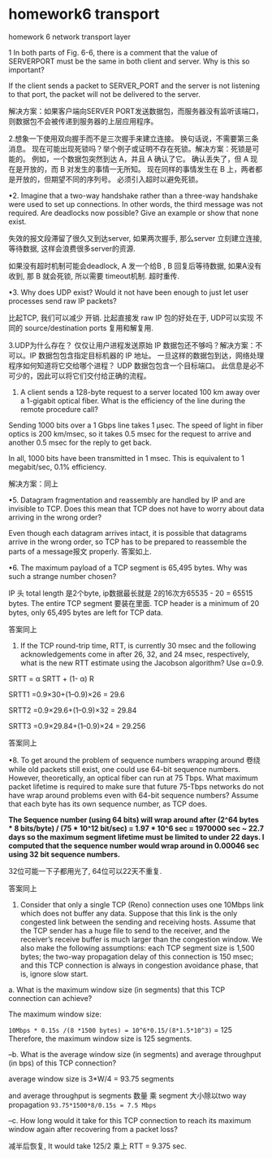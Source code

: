 # homework6 transport

homework 6 network transport layer

1 In both parts of Fig. 6-6, there is a comment that the value of SERVERPORT must be the same in both client and server. Why is this so important?

If the client sends a packet to SERVER\_PORT and the server is not listening to that port, the packet will not be delivered to the server.

解决方案：如果客户端向SERVER PORT发送数据包，而服务器没有监听该端口，则数据包不会被传递到服务器的上层应用程序。

2.想象一下使用双向握手而不是三次握手来建立连接。 换句话说，不需要第三条消息。 现在可能出现死锁吗？举个例子或证明不存在死锁。解决方案：死锁是可能的。 例如，一个数据包突然到达 A，并且 A 确认了它。 确认丢失了，但 A 现在是开放的，而 B 对发生的事情一无所知。 现在同样的事情发生在 B 上，两者都是开放的，但期望不同的序列号。 必须引入超时以避免死锁。

•2. Imagine that a two-way handshake rather than a three-way handshake were used to set up connections. In other words, the third message was not required. Are deadlocks now possible? Give an example or show that none exist.

失效的报文段滞留了很久又到达server, 如果两次握手, 那么server 立刻建立连接, 等待数据, 这样会浪费很多server的资源.

如果没有超时机制可能会deadlock, A 发一个给B , B 回复后等待数据, 如果A没有收到, 那 B 就会死锁, 所以需要 timeout机制. 超时重传.

•3. Why does UDP exist? Would it not have been enough to just let user processes send raw IP packets?

比起TCP, 我们可以减少 开销. 比起直接发 raw IP 包的好处在于, UDP可以实现 不同的 source/destination ports 复用和解复用.

3.UDP为什么存在？ 仅仅让用户进程发送原始 IP 数据包还不够吗？解决方案：不可以。IP 数据包包含指定目标机器的 IP 地址。 一旦这样的数据包到达，网络处理程序如何知道将它交给哪个进程？ UDP 数据包包含一个目标端口。 此信息是必不可少的，因此可以将它们交付给正确的流程。

1. A client sends a 128-byte request to a server located 100 km away over a 1-gigabit optical fiber. What is the efficiency of the line during the remote procedure call?

Sending 1000 bits over a 1 Gbps line takes 1 μsec. The speed of light in fiber optics is 200 km/msec, so it takes 0.5 msec for the request to arrive and another 0.5 msec for the reply to get back.

In all, 1000 bits have been transmitted in 1 msec. This is equivalent to 1 megabit/sec, 0.1% efficiency.

解决方案：同上

•5. Datagram fragmentation and reassembly are handled by IP and are invisible to TCP. Does this mean that TCP does not have to worry about data arriving in the wrong order?

Even though each datagram arrives intact, it is possible that datagrams arrive in the wrong order, so TCP has to be prepared to reassemble the parts of a message报文 properly. 答案如上.

•6. The maximum payload of a TCP segment is 65,495 bytes. Why was such a strange number chosen?

IP 头 total length 是2个byte, ip数据最长就是 2的16次方65535 - 20 = 65515 bytes. The entire TCP segment 要装在里面. TCP header is a minimum of 20 bytes, only 65,495 bytes are left for TCP data.

答案同上

1. If the TCP round-trip time, RTT, is currently 30 msec and the following acknowledgements come in after 26, 32, and 24 msec, respectively, what is the new RTT estimate using the Jacobson algorithm? Use α=0.9.

SRTT = α SRTT + (1- α) R

SRTT1 =0.9×30+(1–0.9)×26 = 29.6

SRTT2 =0.9×29.6+(1–0.9)×32 = 29.84

SRTT3 =0.9×29.84+(1–0.9)×24 = 29.256

答案同上

•8. To get around the problem of sequence numbers wrapping around 卷绕 while old packets still exist, one could use 64-bit sequence numbers. However, theoretically, an optical fiber can run at 75 Tbps. What maximum packet lifetime is required to make sure that future 75-Tbps networks do not have wrap around problems even with 64-bit sequence numbers? Assume that each byte has its own sequence number, as TCP does.

**The Sequence number (using 64 bits) will wrap around after (2^64 bytes \* 8 bits/byte) / (75 \* 10^12 bit/sec) = 1.97 \* 10^6 sec = 1970000 sec \~ 22.7 days so the maximum segment lifetime must be limited to under 22 days. I computed that the sequence number would wrap around in 0.00046 sec using 32 bit sequence numbers.**

32位可能一下子都用光了, 64位可以22天不重复.

答案同上

1. Consider that only a single TCP (Reno) connection uses one 10Mbps link which does not buffer any data. Suppose that this link is the only congested link between the sending and receiving hosts. Assume that the TCP sender has a huge file to send to the receiver, and the receiver’s receive buffer is much larger than the congestion window. We also make the following assumptions: each TCP segment size is 1,500 bytes; the two-way propagation delay of this connection is 150 msec; and this TCP connection is always in congestion avoidance phase, that is, ignore slow start.

a. What is the maximum window size (in segments) that this TCP connection can achieve?

The maximum window size:

`10Mbps * 0.15s /(8 *1500 bytes) = 10^6*0.15/(8*1.5*10^3)` = 125 Therefore, the maximum window size is 125 segments.

–b. What is the average window size (in segments) and average throughput (in bps) of this TCP connection?

average window size is 3\*W/4 = 93.75 segments

and average throughput is segments 数量 乘 segment 大小除以two way propagation `93.75*1500*8/0.15s = 7.5 Mbps`

–c. How long would it take for this TCP connection to reach its maximum window again after recovering from a packet loss?

减半后恢复, It would take 125/2 乘上 RTT = 9.375 sec.
